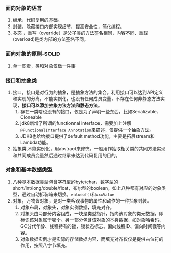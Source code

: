 ### 面向对象的语言
1. 继承，代码复用的基础。
2. 封装，隐藏接口内部实现细节，提高安全性，简化编程。
3. 多态 ，重写（override）是父子类的方法签名相同，内容不同、重载(overload)是类内部的方法签名不同。
### 面向对象的原则-SOLID
1. 单一职责，类和对象仅做一件事
### 接口和抽象类
1. 接口，接口是对行为的抽象，是抽象方法的集合。利用接口可以达到API定义和实现的分离。不能实例化，也没有任何成员变量，不存在任何非静态方法实现，**接口可以添加抽象方法方法和静态方法**。
	1. 存在一类啥也没有的接口，仅是为了声明一些东西，比如Serializable、Cloneable
	2. jdk8新增了所谓的functionnal interface，需要加上注解`@FunctionalInterface Annotation`来描述，仅提供一个抽象方法。
	3. JDK8也给给接口提供了default method功能，主要是拓展stream和Lambda功能。
2. 抽象类,不能实例化，用abstract来修饰。一般用作抽取相关类的共同方法实现和共同成员变量然后通过继承来达到代码复用的目的。
### 对象和基本数据类型
1. 八种基本数据类型包含字符型的byte/char，数字型的short/int/long/double/float，布尔型的boolean，如上八种都有对应的对象类型，通过自动拆装箱来切换。`valueof()`和`xxxValue`
2. 对象，万物皆对象，是对一类客观事物的属性和动作的一种抽象封装。
	1. 对象布局，对象头，对象实例数据，填充对齐。
	2. 对象头由两部分内容组成，一块是类型指针，指向该对象的类元数据，即标识该对象属于哪个。另一部分包含该对象的本身数据，如对象哈希码、GC分代年龄、线程持有的锁、锁状态标志、偏向线程ID、偏向时间戳等内容。
	3. 对象数据实例才是实际的存储数据内容，而填充对齐仅仅是提供占位符的作用，按照八字节填充。